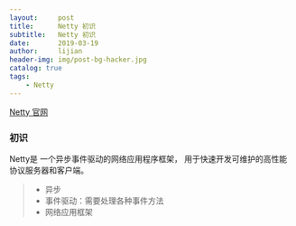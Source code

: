 ```yaml
---
layout:     post
title:      Netty 初识
subtitle:   Netty 初识
date:       2019-03-19
author:     lijian
header-img: img/post-bg-hacker.jpg
catalog: true
tags:
    - Netty
---
```


[Netty 官网](https://netty.io/)

### 初识

Netty是 一个异步事件驱动的网络应用程序框架， 
用于快速开发可维护的高性能协议服务器和客户端。
> * 异步
> * 事件驱动：需要处理各种事件方法
> * 网络应用框架

